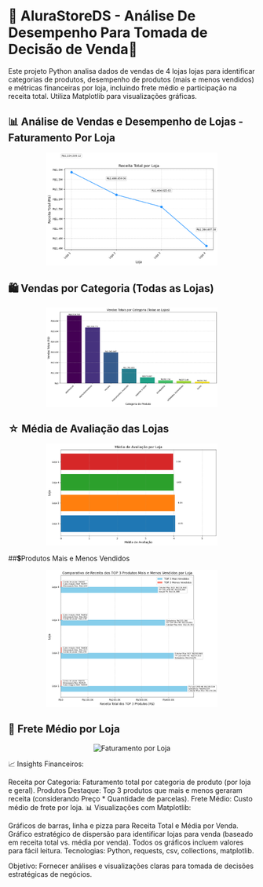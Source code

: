 # 🛒 AluraStoreDS - Análise De Desempenho Para Tomada de Decisão de Venda🛒 

Este projeto Python analisa dados de vendas de 4 lojas lojas para identificar categorias de produtos, desempenho de produtos (mais e menos vendidos) e métricas financeiras por loja, incluindo frete médio e participação na receita total. Utiliza Matplotlib para visualizações gráficas.

## 📊 Análise de Vendas e Desempenho de Lojas - Faturamento Por Loja
<p align = "center">
<img src="AluraStore/Receita Total por Loja.png" alt="Faturamento por Loja" width="350"/>
</p>

## 🛍️ Vendas por Categoria (Todas as Lojas)
<p align = "center">
<img src="AluraStore/Vendas Totais por Categoria.png" alt="Faturamento por Loja" width="350"/>
</p>

## ☆ Média de Avaliação das Lojas
<p align = "center">
<img src="AluraStore/Média de Avaliação por Loja.png" alt="Faturamento por Loja" width="350"/>
</p>

##💲Produtos Mais e Menos Vendidos
<p align = "center">
<img src="AluraStore/TOP 3 Produtos Mais e Menos Vendidos por Loja.png" alt="Faturamento por Loja" width="350"/>
</p>

## 🚚 Frete Médio por Loja
<p align = "center">
<img src="AluraStore/Frete Médio por Loja.png" alt="Faturamento por Loja" width="350"/>
</p>

📈 Insights Financeiros:

Receita por Categoria: Faturamento total por categoria de produto (por loja e geral).
Produtos Destaque: Top 3 produtos que mais e menos geraram receita (considerando Preço * Quantidade de parcelas).
Frete Médio: Custo médio de frete por loja.
📊 Visualizações com Matplotlib:

Gráficos de barras, linha e pizza para Receita Total e Média por Venda.
Gráfico estratégico de dispersão para identificar lojas para venda (baseado em receita total vs. média por venda).
Todos os gráficos incluem valores para fácil leitura.
Tecnologias: Python, requests, csv, collections, matplotlib.

Objetivo: Fornecer análises e visualizações claras para tomada de decisões estratégicas de negócios.
